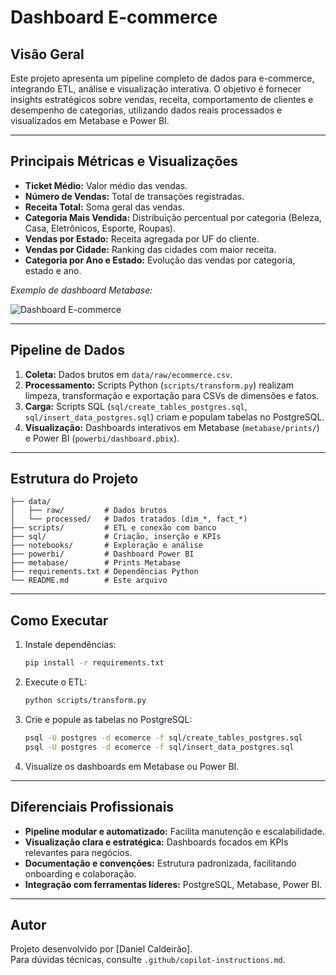 # Dashboard E-commerce

## Visão Geral

Este projeto apresenta um pipeline completo de dados para e-commerce, integrando ETL, análise e visualização interativa. O objetivo é fornecer insights estratégicos sobre vendas, receita, comportamento de clientes e desempenho de categorias, utilizando dados reais processados e visualizados em Metabase e Power BI.

---

## Principais Métricas e Visualizações

- **Ticket Médio:** Valor médio das vendas.
- **Número de Vendas:** Total de transações registradas.
- **Receita Total:** Soma geral das vendas.
- **Categoria Mais Vendida:** Distribuição percentual por categoria (Beleza, Casa, Eletrônicos, Esporte, Roupas).
- **Vendas por Estado:** Receita agregada por UF do cliente.
- **Vendas por Cidade:** Ranking das cidades com maior receita.
- **Categoria por Ano e Estado:** Evolução das vendas por categoria, estado e ano.

*Exemplo de dashboard Metabase:*

![Dashboard E-commerce](metabase/prints/dashboard.png)

---

## Pipeline de Dados

1. **Coleta:** Dados brutos em `data/raw/ecommerce.csv`.
2. **Processamento:** Scripts Python (`scripts/transform.py`) realizam limpeza, transformação e exportação para CSVs de dimensões e fatos.
3. **Carga:** Scripts SQL (`sql/create_tables_postgres.sql`, `sql/insert_data_postgres.sql`) criam e populam tabelas no PostgreSQL.
4. **Visualização:** Dashboards interativos em Metabase (`metabase/prints/`) e Power BI (`powerbi/dashboard.pbix`).

---

## Estrutura do Projeto

```
├── data/
│   ├── raw/         # Dados brutos
│   └── processed/   # Dados tratados (dim_*, fact_*)
├── scripts/         # ETL e conexão com banco
├── sql/             # Criação, inserção e KPIs
├── notebooks/       # Exploração e análise
├── powerbi/         # Dashboard Power BI
├── metabase/        # Prints Metabase
├── requirements.txt # Dependências Python
└── README.md        # Este arquivo
```

---

## Como Executar

1. Instale dependências:
   ```bash
   pip install -r requirements.txt
   ```
2. Execute o ETL:
   ```bash
   python scripts/transform.py
   ```
3. Crie e popule as tabelas no PostgreSQL:
   ```bash
   psql -U postgres -d ecomerce -f sql/create_tables_postgres.sql
   psql -U postgres -d ecomerce -f sql/insert_data_postgres.sql
   ```
4. Visualize os dashboards em Metabase ou Power BI.

---

## Diferenciais Profissionais

- **Pipeline modular e automatizado:** Facilita manutenção e escalabilidade.
- **Visualização clara e estratégica:** Dashboards focados em KPIs relevantes para negócios.
- **Documentação e convenções:** Estrutura padronizada, facilitando onboarding e colaboração.
- **Integração com ferramentas líderes:** PostgreSQL, Metabase, Power BI.

---

## Autor

Projeto desenvolvido por [Daniel Caldeirão].  
Para dúvidas técnicas, consulte `.github/copilot-instructions.md`.
